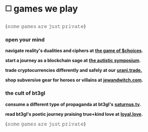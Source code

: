 # ◻️ games we play

{𝚜𝚘𝚖𝚎 𝚐𝚊𝚖𝚎𝚜 𝚊𝚛𝚎 𝚓𝚞𝚜𝚝 𝚙𝚛𝚒𝚟𝚊𝚝𝚎}



### open your mind

**navigate reality's dualities and ciphers at** [**the game of $choices**](https://choices.saturnus.tv/)**.**

**start a journey as a blockchain sage at** [**the autistic symposium**](https://github.com/autistic-symposium)**.**

**trade cryptocurrencies differently and safely at our** [**urani.trade.**](https://www.urani.trade/)

**shop subversive gear for heroes or villains at** [**jewandwitch.com**](https://jewandwitch.com/)**.**



### the cult of bt3gl

**consume a different type of propaganda at bt3gl's** [**saturnus.tv**](https://saturnus.tv/)**.**

**read bt3gl's poetic journey praising true+kind love at** [**loyal.love**](https://www.loyal.love/)**.**





{𝚜𝚘𝚖𝚎 𝚐𝚊𝚖𝚎𝚜 𝚊𝚛𝚎 𝚓𝚞𝚜𝚝 𝚙𝚛𝚒𝚟𝚊𝚝𝚎}

